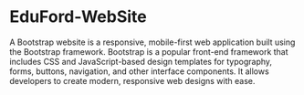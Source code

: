 # EduFord-WebSite
A Bootstrap website is a responsive, mobile-first web application built using the Bootstrap framework. Bootstrap is a popular front-end framework that includes CSS and JavaScript-based design templates for typography, forms, buttons, navigation, and other interface components. It allows developers to create modern, responsive web designs with ease.
